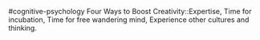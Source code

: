 #cognitive-psychology 
Four Ways to Boost Creativity::Expertise, Time for incubation, Time for free wandering mind, Experience other cultures and thinking.
<!--SR:!2024-04-09,3,250-->